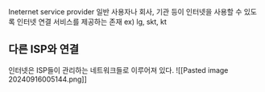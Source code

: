 Ineternet service provider
일반 사용자나 회사, 기관 등이 인터넷을 사용할 수 있도록 인터넷 연결 서비스를 제공하는 존재
ex) lg, skt, kt

## 다른 ISP와 연결
인터넷은 ISP들이 관리하는 네트워크들로 이루어져 있다.
![[Pasted image 20240916005144.png]]